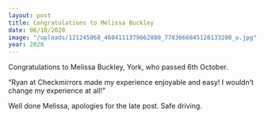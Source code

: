 ```yaml
---
layout: post
title: Congratulations to Melissa Buckley
date: 06/10/2020
image: "/uploads/121245868_4604111379662880_7783666845126133280_o.jpg"
year: 2020
---
```

Congratulations to Melissa Buckley, York, who passed 6th October.

“Ryan at Checkmirrors made my experience enjoyable and easy! I wouldn’t change my experience at all!”

Well done Melissa, apologies for the late post. Safe driving.
